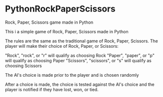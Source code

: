 # PythonRockPaperScissors
Rock, Paper, Scissors game made in Python


This i a simple game of Rock, Paper, Scissors made in Python

The rules are the same as the traditional game of Rock, Paper, Scissors. The player will make their choice of Rock, Paper, or Scissors:

"Rock", "rock", or "r" will qualify as choosing Rock
"Paper", "paper", or "p" will qualify as choosing Paper
"Scissors", "scissors", or "s" will qualify as choosing Scissors

The AI's choice is made prior to the player and is chosen randomly

After a choice is made, the choice is tested against the AI's choice and the player is notified if they have lost, won, or tied.
